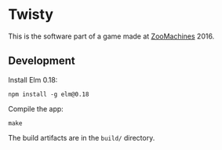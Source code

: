 # Twisty

This is the software part of a game made at [ZooMachines](http://zoomachines.com/) 2016.

## Development

Install Elm 0.18:

    npm install -g elm@0.18

Compile the app:

    make

The build artifacts are in the `build/` directory.
